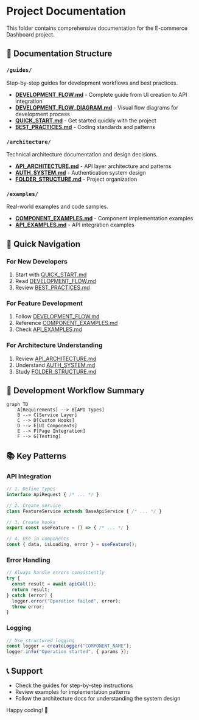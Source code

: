 # Project Documentation

This folder contains comprehensive documentation for the E-commerce Dashboard project.

## 📁 Documentation Structure

### `/guides/`
Step-by-step guides for development workflows and best practices.

- **[DEVELOPMENT_FLOW.md](./guides/DEVELOPMENT_FLOW.md)** - Complete guide from UI creation to API integration
- **[DEVELOPMENT_FLOW_DIAGRAM.md](./guides/DEVELOPMENT_FLOW_DIAGRAM.md)** - Visual flow diagrams for development process
- **[QUICK_START.md](./guides/QUICK_START.md)** - Get started quickly with the project
- **[BEST_PRACTICES.md](./guides/BEST_PRACTICES.md)** - Coding standards and patterns

### `/architecture/`
Technical architecture documentation and design decisions.

- **[API_ARCHITECTURE.md](./architecture/API_ARCHITECTURE.md)** - API layer architecture and patterns
- **[AUTH_SYSTEM.md](./architecture/AUTH_SYSTEM.md)** - Authentication system design
- **[FOLDER_STRUCTURE.md](./architecture/FOLDER_STRUCTURE.md)** - Project organization

### `/examples/`
Real-world examples and code samples.

- **[COMPONENT_EXAMPLES.md](./examples/COMPONENT_EXAMPLES.md)** - Component implementation examples
- **[API_EXAMPLES.md](./examples/API_EXAMPLES.md)** - API integration examples

## 🚀 Quick Navigation

### For New Developers
1. Start with [QUICK_START.md](./guides/QUICK_START.md)
2. Read [DEVELOPMENT_FLOW.md](./guides/DEVELOPMENT_FLOW.md)
3. Review [BEST_PRACTICES.md](./guides/BEST_PRACTICES.md)

### For Feature Development
1. Follow [DEVELOPMENT_FLOW.md](./guides/DEVELOPMENT_FLOW.md)
2. Reference [COMPONENT_EXAMPLES.md](./examples/COMPONENT_EXAMPLES.md)
3. Check [API_EXAMPLES.md](./examples/API_EXAMPLES.md)

### For Architecture Understanding
1. Review [API_ARCHITECTURE.md](./architecture/API_ARCHITECTURE.md)
2. Understand [AUTH_SYSTEM.md](./architecture/AUTH_SYSTEM.md)
3. Study [FOLDER_STRUCTURE.md](./architecture/FOLDER_STRUCTURE.md)

## 🔧 Development Workflow Summary

```mermaid
graph TD
    A[Requirements] --> B[API Types]
    B --> C[Service Layer]
    C --> D[Custom Hooks]
    D --> E[UI Components]
    E --> F[Page Integration]
    F --> G[Testing]
```

## 📚 Key Patterns

### API Integration
```typescript
// 1. Define types
interface ApiRequest { /* ... */ }

// 2. Create service
class FeatureService extends BaseApiService { /* ... */ }

// 3. Create hooks
export const useFeature = () => { /* ... */ }

// 4. Use in components
const { data, isLoading, error } = useFeature();
```

### Error Handling
```typescript
// Always handle errors consistently
try {
  const result = await apiCall();
  return result;
} catch (error) {
  logger.error("Operation failed", error);
  throw error;
}
```

### Logging
```typescript
// Use structured logging
const logger = createLogger("COMPONENT_NAME");
logger.info("Operation started", { params });
```

## 📞 Support

- Check the guides for step-by-step instructions
- Review examples for implementation patterns
- Follow the architecture docs for understanding the system design

Happy coding! 🎉
